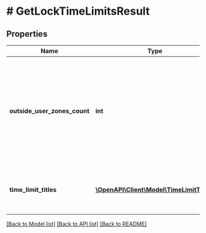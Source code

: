 # # GetLockTimeLimitsResult

## Properties

Name | Type | Description | Notes
------------ | ------------- | ------------- | -------------
**outside_user_zones_count** | **int** | How many of additional time limit titles are linked to the lock which are invisible to user because they are outside his zones | [optional]
**time_limit_titles** | [**\OpenAPI\Client\Model\TimeLimitTitle[]**](TimeLimitTitle.md) | Time limit titles linked to lock which are visible to user | [optional]

[[Back to Model list]](../../README.md#models) [[Back to API list]](../../README.md#endpoints) [[Back to README]](../../README.md)
